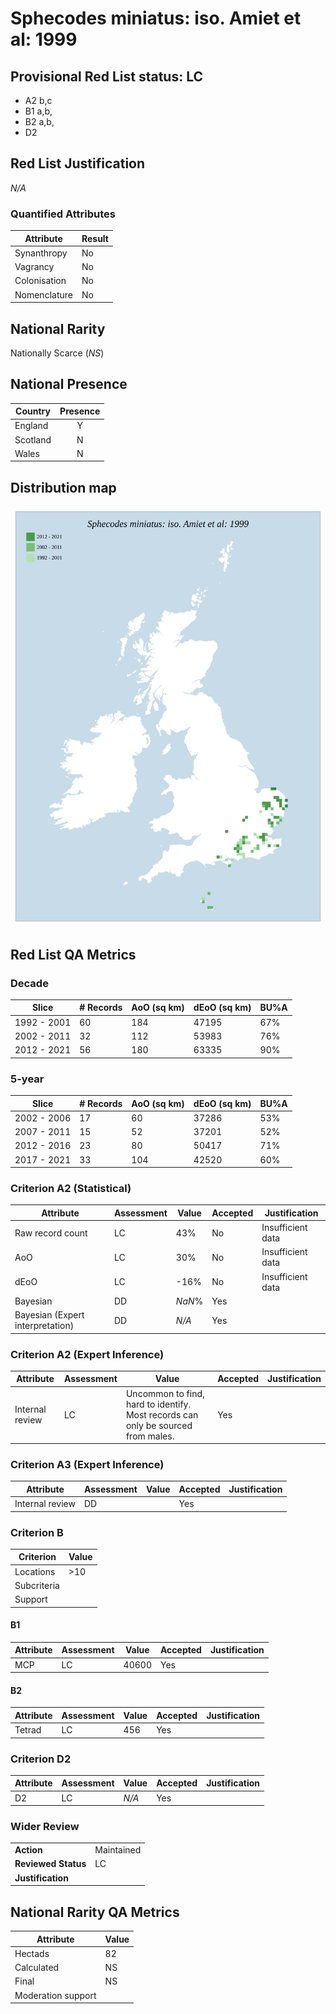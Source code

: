 # Sphecodes miniatus: iso. Amiet et al: 1999

## Provisional Red List status: LC
- A2 b,c
- B1 a,b, 
- B2 a,b, 
- D2

## Red List Justification
*N/A*
### Quantified Attributes
|Attribute|Result|
|---|---|
|Synanthropy|No|
|Vagrancy|No|
|Colonisation|No|
|Nomenclature|No|


## National Rarity
Nationally Scarce (*NS*)

## National Presence
|Country|Presence
|---|:-:|
|England|Y|
|Scotland|N|
|Wales|N|


## Distribution map
![](../map/359.svg)

## Red List QA Metrics
### Decade
| Slice | # Records | AoO (sq km) | dEoO (sq km) |BU%A |
|---|---|---|---|---|
|1992 - 2001|60|184|47195|67%|
|2002 - 2011|32|112|53983|76%|
|2012 - 2021|56|180|63335|90%|
### 5-year
| Slice | # Records | AoO (sq km) | dEoO (sq km) |BU%A |
|---|---|---|---|---|
|2002 - 2006|17|60|37286|53%|
|2007 - 2011|15|52|37201|52%|
|2012 - 2016|23|80|50417|71%|
|2017 - 2021|33|104|42520|60%|
### Criterion A2 (Statistical)
|Attribute|Assessment|Value|Accepted|Justification
|---|---|---|---|---|
|Raw record count|LC|43%|No|Insufficient data|
|AoO|LC|30%|No|Insufficient data|
|dEoO|LC|-16%|No|Insufficient data|
|Bayesian|DD|*NaN*%|Yes||
|Bayesian (Expert interpretation)|DD|*N/A*|Yes||
### Criterion A2 (Expert Inference)
|Attribute|Assessment|Value|Accepted|Justification
|---|---|---|---|---|
|Internal review|LC|Uncommon to find, hard to identify. Most records can only be sourced from males.|Yes||
### Criterion A3 (Expert Inference)
|Attribute|Assessment|Value|Accepted|Justification
|---|---|---|---|---|
|Internal review|DD||Yes||
### Criterion B
|Criterion| Value|
|---|---|
|Locations|>10|
|Subcriteria||
|Support||
#### B1
|Attribute|Assessment|Value|Accepted|Justification
|---|---|---|---|---|
|MCP|LC|40600|Yes||
#### B2
|Attribute|Assessment|Value|Accepted|Justification
|---|---|---|---|---|
|Tetrad|LC|456|Yes||
### Criterion D2
|Attribute|Assessment|Value|Accepted|Justification
|---|---|---|---|---|
|D2|LC|*N/A*|Yes||
### Wider Review
|  |  |
|---|---|
|**Action**|Maintained|
|**Reviewed Status**|LC|
|**Justification**||


## National Rarity QA Metrics
|Attribute|Value|
|---|---|
|Hectads|82|
|Calculated|NS|
|Final|NS|
|Moderation support||



